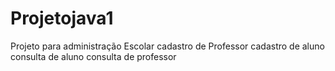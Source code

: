 # Projetojava1
Projeto para administração Escolar
cadastro de Professor
cadastro de aluno
consulta de aluno
consulta de professor
